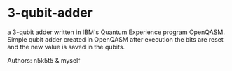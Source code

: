 # 3-qubit-adder
a 3-qubit adder written in IBM's Quantum Experience program OpenQASM. Simple qubit adder created in OpenQASM after execution the bits are reset and the new value is saved in the qubits.


Authors: n5k5t5 & myself
